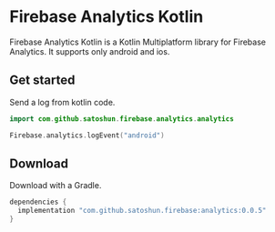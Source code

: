 # Firebase Analytics Kotlin

Firebase Analytics Kotlin is a Kotlin Multiplatform library for Firebase Analytics. It supports only android and ios. 

## Get started

Send a log from kotlin code.

```kotlin
import com.github.satoshun.firebase.analytics.analytics

Firebase.analytics.logEvent("android")
```

## Download

Download with a Gradle.

```groovy
dependencies {
  implementation "com.github.satoshun.firebase:analytics:0.0.5"
}
```
